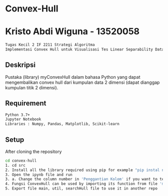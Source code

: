 # Convex-Hull

# Kristo Abdi Wiguna - 13520058
```bash 
Tugas Kecil 2 IF 2211 Strategi Algoritma
Implementasi Convex Hull untuk Visualisasi Tes Linear Separability Dataset dengan Algoritma Divide and Conquer
```
## Deskripsi
Pustaka (library) myConvexHull dalam bahasa Python yang dapat mengembalikan convex hull dari kumpulan data 2 dimensi (dapat dianggap kumpulan titik 2 dimensi). 

## Requirement
```bash
Python 3.7+
Jupyter Notebook
Libraries : Numpy, Pandas, Matplotlib, Scikit-learn
```

## Setup
After cloning the repository
```bash 
cd convex-hull
1. cd src
2. Install all the library required using pip for example "pip instal numpy" 
3. Open the ipynb file and run
3. a. Change the column number in 'Penggantian Kolom' if you want to test different type of convex hull
4. Fungsi ConvexHull can be used by importing its function from file 'main'
5. Export file main, util, searchHull file to use it in another repo
```